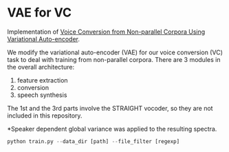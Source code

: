 # VAE for VC

Implementation of [Voice Conversion from Non-parallel Corpora Using Variational Auto-encoder](https://arxiv.org/abs/1610.04019).

We modify the variational auto-encoder (VAE) for our voice conversion (VC) task to deal with training from non-parallel corpora. There are 3 modules in the overall architecture:

1. feature extraction
2. conversion
3. speech synthesis

The 1st and the 3rd parts involve the STRAIGHT vocoder, so they are not included in this repository.

*Speaker dependent global variance was applied to the resulting spectra.

```python
python train.py --data_dir [path] --file_filter [regexp]
```
